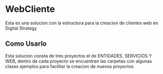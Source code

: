 # WebCliente
Esta es una solucion con la estructura para la creacion de clientes web en Digital Strategy
## Como Usarlo

Esta solucion consta de tres proyectos el de ENTIDADES, SERVICIOS Y WEB, dentro de cada proyecto se encuentran las carpetas con algunas clases ejemplos para facilitar la creacion de nuevos proyectos


